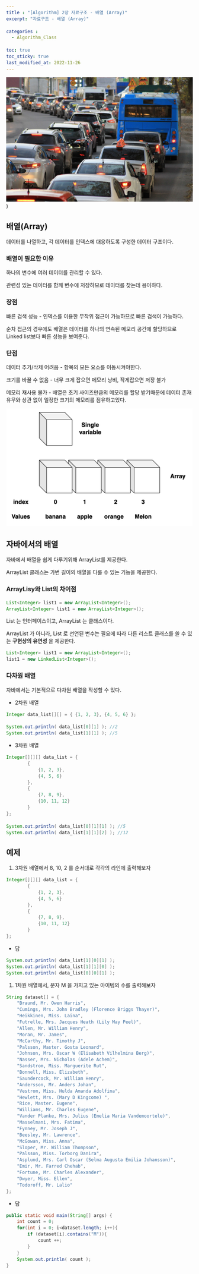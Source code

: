 ```yaml
---
title : "[Algorithm] 2장 자료구조 - 배열 (Array)"
excerpt: "자료구조 - 배열 (Array)"

categories :
  - Algorithm_Class

toc: true
toc_sticky: true
last_modified_at: 2022-11-26
---
```


![algorithms2_image1.jpg](/assets/images/algorithms2_image1.jpg?raw=true))

## 배열(Array)

데이터를 나열하고, 각 데이터를 인덱스에 대응하도록 구성한 데이터 구조이다.

### 배열이 필요한 이유

하나의 변수에 여러 데이터를 관리할 수 있다.

관련성 있는 데이터를 함께 변수에 저장하므로 데이터를 찾는데 용이하다.

### 장점

빠른 검색 성능 - 인덱스를 이용한 무작위 접근이 가능하므로 빠른 검색이 가능하다.

순차 접근의 경우에도 배열은 데이터를 하나의 연속된 메모리 공간에 할당하므로 Linked list보다 빠른 성능을 보여준다.

### 단점

데이터 추가/삭제 어려움 - 항목의 모든 요소를 이동시켜야한다.

크기를 바꿀 수 없음 - 너무 크게 잡으면 메모리 낭비, 작게잡으면 저장 불가

메모리 재사용 불가 - 배열은 초기 사이즈만큼의 메모리를 할당 받기때문에 데이터 존재 유무와 상관 없이 일정한 크기의 메모리를 점유하고있다.

![algorithms2_image2.png](/assets/images/algorithms2_image2.png?raw=true)

## 자바에서의 배열

자바에서 배열을 쉽게 다루기위해 ArrayList를 제공한다.

ArrayList 클래스는 가변 길이의 배열을 다룰 수 있는 기능을 제공한다.

### ArrayLisy와 List의 차이점

```java
List<Integer> list1 = new ArrayList<Integer>();
ArrayList<Integer> list1 = new ArrayList<Integer>();
```

List 는 인터페이스이고, ArrayList 는 클래스이다.

ArrayList 가 아니라, List 로 선언된 변수는 필요에 따라 다른 리스트 클래스를 쓸 수 있는 **구현상의 유연성** 을 제공한다.

```java
List<Integer> list1 = new ArrayList<Integer>();
list1 = new LinkedList<Integer>();
```

### 다차원 배열

자바에서는 기본적으로 다차원 배열을 작성할 수 있다.

- 2차원 배열

```java
Integer data_list[][] = { {1, 2, 3}, {4, 5, 6} };

System.out.println( data_list[0][1] ); //2
System.out.println( data_list[1][1] ); //5
```

- 3차원 배열

```java
Integer[][][] data_list = { 
        {
            {1, 2, 3}, 
            {4, 5, 6} 
        },
        {
            {7, 8, 9}, 
            {10, 11, 12} 
        }
};

System.out.println( data_list[0][1][1] ); //5
System.out.println( data_list[1][1][2] ); //12
```

## 예제

1. 3차원 배열에서 8, 10, 2 를 순서대로 각각의 라인에 출력해보자

```java
Integer[][][] data_list = { 
        {
            {1, 2, 3}, 
            {4, 5, 6} 
        },
        {
            {7, 8, 9}, 
            {10, 11, 12} 
        }
};
```

- 답

```java
System.out.println( data_list[1][0][1] );
System.out.println( data_list[1][1][0] );
System.out.println( data_list[0][0][1] );
```

1. 1차원 배열에서, 문자 M 을 가지고 있는 아이템의 수를 출력해보자

```java
String dataset[] = {
    "Braund, Mr. Owen Harris",
    "Cumings, Mrs. John Bradley (Florence Briggs Thayer)",
    "Heikkinen, Miss. Laina",
    "Futrelle, Mrs. Jacques Heath (Lily May Peel)",
    "Allen, Mr. William Henry",
    "Moran, Mr. James",
    "McCarthy, Mr. Timothy J",
    "Palsson, Master. Gosta Leonard",
    "Johnson, Mrs. Oscar W (Elisabeth Vilhelmina Berg)",
    "Nasser, Mrs. Nicholas (Adele Achem)",
    "Sandstrom, Miss. Marguerite Rut",
    "Bonnell, Miss. Elizabeth",
    "Saundercock, Mr. William Henry",
    "Andersson, Mr. Anders Johan",
    "Vestrom, Miss. Hulda Amanda Adolfina",
    "Hewlett, Mrs. (Mary D Kingcome) ",
    "Rice, Master. Eugene",
    "Williams, Mr. Charles Eugene",
    "Vander Planke, Mrs. Julius (Emelia Maria Vandemoortele)",
    "Masselmani, Mrs. Fatima",
    "Fynney, Mr. Joseph J",
    "Beesley, Mr. Lawrence",
    "McGowan, Miss. Anna",
    "Sloper, Mr. William Thompson",
    "Palsson, Miss. Torborg Danira",
    "Asplund, Mrs. Carl Oscar (Selma Augusta Emilia Johansson)",
    "Emir, Mr. Farred Chehab",
    "Fortune, Mr. Charles Alexander",
    "Dwyer, Miss. Ellen",
    "Todoroff, Mr. Lalio"
};
```

- 답

```java
public static void main(String[] args) {
    int count = 0;
    for(int i = 0; i<dataset.length; i++){
        if (dataset[i].contains("M")){
            count ++;
        }
    }
    System.out.println( count );
}
```
